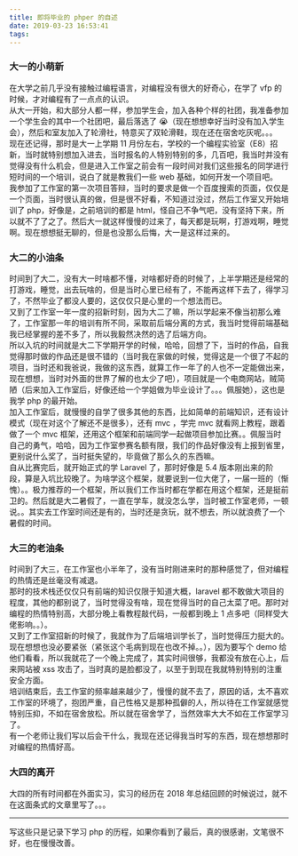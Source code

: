 ```yaml
---
title: 即将毕业的 phper 的自述
date: 2019-03-23 16:53:41
tags:
---
```

### 大一的小萌新
在大学之前几乎没有接触过编程语言，对编程没有很大的好奇心，在学了 vfp 的时候，才对编程有了一点点的认识。<br>
从大一开始，和大部分人都一样，参加学生会，加入各种个样的社团，我准备参加一个学生会的其中一个社团吧，最后落选了 😭（现在想想幸好当时没有加入学生会），然后和室友加入了轮滑社，特意买了双轮滑鞋，现在还在宿舍吃灰呢。。。<br>
现在还记得，那时是大一上学期 11 月份左右，学校的一个编程实验室（E8）招新，当时就特别想加入进去，当时报名的人特别特别的多，几百吧，我当时并没有觉得没有什么机会，但是进入工作室之前会有一段时间对我们这些报名的同学进行短时间的一个培训，说白了就是教我们一些 web 基础，如何开发一个项目吧。<br>
我参加了工作室的第一次项目答辩，当时的要求是做一个百度搜索的页面，仅仅是一个页面，当时很认真的做，但是很不好看，不知道过没过，然后工作室又开始培训了 php，好像是，之前培训的都是 html，怪自己不争气吧，没有坚持下来，所以就不了了之了。然后大一就这样慢慢的过来了，每天都是玩啊，打游戏啊，睡觉啊。现在想想挺无聊的，但是也没那么后悔，大一是这样过来的。<br>

### 大二的小油条
时间到了大二，没有大一时啥都不懂，对啥都好奇的时候了，上半学期还是经常的打游戏，睡觉，出去玩啥的，但是当时心里已经有了，不能再这样下去了，得学习了，不然毕业了都没人要的，这仅仅只是心里的一个想法而已。<br>
又到了工作室一年一度的招新时刻，因为大二了嘛，所以学起来不像当初那么难了，工作室那一年的培训有所不同，采取前后端分离的方式，我当时觉得前端基础我已经掌握的差不多了，所以我毅然决然的选了后端方向。<br>
所以入坑的时间就是大二下学期开学的时候，哈哈，回想了下，当时的作品，自我觉得那时做的作品还是很不错的（当时我在家做的时候，觉得这是一个很了不起的项目，当时还和我爸说，我做的这东西，就算工作一年了的人也不一定能做出来，现在想想，当时对外面的世界了解的也太少了吧），项目就是一个电商网站，贼简陋（后来加入工作室后，好像还给一个学姐做为毕业设计了。。。佩服她），这也是我学 php 的最开始。<br>
加入工作室后，就慢慢的自学了很多其他的东西，比如简单的前端知识，还有设计模式（现在对这个了解还不是很多），还有 mvc ，学完 mvc 就看网上教程，跟着做了一个 mvc 框架，还用这个框架和前端同学一起做项目参加比赛。。佩服当时自己的勇气，哈哈，因为工作室参赛名额有限，我们的作品好像没有上报到省里，更别说什么奖了，当时挺失望的，毕竟做了那么久的东西嘛。<br>
自从比赛完后，就开始正式的学 Laravel 了，那时好像是 5.4 版本刚出来的阶段，算是入坑比较晚了。为啥学这个框架，就要说到一位大佬了，一届一班的（惭愧）。。极力推荐的一个框架，所以我们工作当时都在学都在用这个框架，还是挺前卫的。然后就是大二暑假了，一直在学车，就没怎么学，当时被工作室老师，一顿说。。其实去工作室时间还是有的，当时还是贪玩，就不想去，所以就浪费了一个暑假的时间。<br>

### 大三的老油条
时间到了大三，在工作室也小半年了，没有当时刚进来时的那种感觉了，但对编程的热情还是丝毫没有减退。<br>
那时的技术栈还仅仅只有前端的知识仅限于知道大概，laravel 都不敢做大项目的程度，其他的都别说了，当时觉得没有啥，现在觉得当时的自己太菜了吧。那时对编程的热情特别高，大部分晚上看教程敲代码，一般都到晚上 1 点多吧（同样受大佬影响。。）。<br>
又到了工作室招新的时候了，我就作为了后端培训学长了，当时觉得压力挺大的。现在想想也没必要紧张（紧张这个毛病到现在也改不掉。。），因为要写个 demo 给他们看看，所以我就花了一个晚上完成了，其实时间很够，我都没有放在心上，后来网站被 xss 攻击了，当时真的是脸都没了，以至于到现在我就特别特别的注重安全方面。<br>
培训结束后，去工作室的频率越来越少了，慢慢的就不去了，原因的话，太不喜欢工作室的环境了，抱团严重，自己性格又是那种孤僻的人，所以待在工作室就感觉特别压抑，不如在宿舍放松。所以就在宿舍学了，当然效率大大不如在工作室学习了。<br>
有一个老师让我们写以后会干什么，我现在还记得我当时写的东西，现在想想那时对编程的热情好高。

### 大四的离开
大四的所有时间都在外面实习，实习的经历在 2018 年总结回顾的时候说过，就不在这面条式的文章里写了。。。

---
写这些只是记录下学习 php 的历程，如果你看到了最后，真的很感谢，文笔很不好，也在慢慢改善。